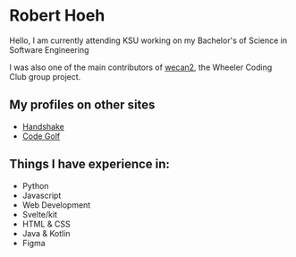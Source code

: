 # Robert Hoeh
Hello, I am currently attending KSU working on my Bachelor's of Science in Software Engineering

I was also one of the main contributors of [wecan2](https://github.com/WheelerCodingClub/wecan2), the Wheeler Coding Club group project.

## My profiles on other sites
* [Handshake](https://kennesaw.joinhandshake.com/profiles/yc3mpw)
* [Code Golf](https://code.golf/golfers/RobertHoeh)

## Things I have experience in:
* Python
* Javascript
* Web Development
* Svelte/kit
* HTML & CSS
* Java & Kotlin
* Figma
